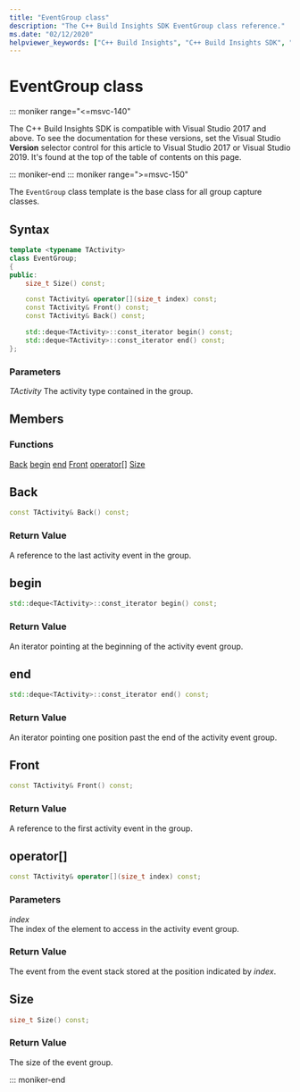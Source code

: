 ```yaml
---
title: "EventGroup class"
description: "The C++ Build Insights SDK EventGroup class reference."
ms.date: "02/12/2020"
helpviewer_keywords: ["C++ Build Insights", "C++ Build Insights SDK", "EventGroup", "throughput analysis", "build time analysis", "vcperf.exe"]
---
```

# EventGroup class

::: moniker range="<=msvc-140"

The C++ Build Insights SDK is compatible with Visual Studio 2017 and above. To see the documentation for these versions, set the Visual Studio **Version** selector control for this article to Visual Studio 2017 or Visual Studio 2019. It's found at the top of the table of contents on this page.

::: moniker-end
::: moniker range=">=msvc-150"

The `EventGroup` class template is the base class for all group capture classes.

## Syntax

```cpp
template <typename TActivity>
class EventGroup;
{
public:
    size_t Size() const;

    const TActivity& operator[](size_t index) const;
    const TActivity& Front() const;
    const TActivity& Back() const;

    std::deque<TActivity>::const_iterator begin() const;
    std::deque<TActivity>::const_iterator end() const;
};
```

### Parameters

*TActivity*
The activity type contained in the group.

## Members

### Functions

[Back](#back)
[begin](#begin)
[end](#end)
[Front](#front)
[operator[]](#subscript-operator)
[Size](#size)

## <a name="back"></a> Back

```cpp
const TActivity& Back() const;
```

### Return Value

A reference to the last activity event in the group.

## <a name="begin"></a> begin

```cpp
std::deque<TActivity>::const_iterator begin() const;
```

### Return Value

An iterator pointing at the beginning of the activity event group.

## <a name="end"></a> end

```cpp
std::deque<TActivity>::const_iterator end() const;
```

### Return Value

An iterator pointing one position past the end of the activity event group.

## <a name="front"></a> Front

```cpp
const TActivity& Front() const;
```

### Return Value

A reference to the first activity event in the group.

## <a name="subscript-operator"></a> operator[]

```cpp
const TActivity& operator[](size_t index) const;
```

### Parameters

*index*\
The index of the element to access in the activity event group.

### Return Value

The event from the event stack stored at the position indicated by *index*.

## <a name="size"></a> Size

```cpp
size_t Size() const;
```

### Return Value

The size of the event group.

::: moniker-end
